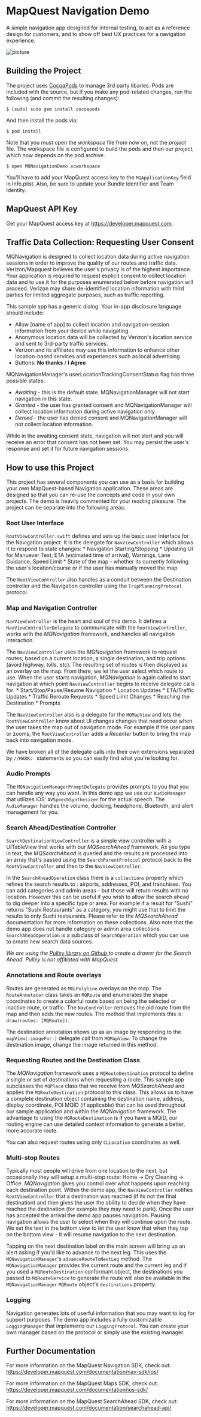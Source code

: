MapQuest Navigation Demo
========================

A simple navigation app designed for internal testing, to act as a reference design for customers, and to show off best UX practices for a navigation experience.

![picture](Screenshot/Screenshot.png)

Building the Project
-----------------------

The project uses [CocoaPods](http://cocoapods.org/) to manage 3rd party
libaries. Pods are included with the source, but if you make any pod-related
changes, run the following (and commit the resulting changes):

    $ [sudo] sudo gem install cocoapods

And then install the pods via:

    $ pod install

Note that you must open the *workspace* file from now on, not the *project*
file. The workspace file is configured to build the pods and then our project,
which now depends on the pod archive.

    $ open MQNavigationDemo.xcworkspace
    
You'll have to add your MapQuest access key to the `MQApplicationKey`
field in Info.plist. Also, be sure to update your Bundle Identifier and Team
Identity.

MapQuest API Key
---------------------------

Get your MapQuest access key at <https://developer.mapquest.com>.


Traffic Data Collection: Requesting User Consent
---------------------------

MQNavigation is designed to collect location data during active navigation sessions in order to improve the quality of our routes and traffic data. Verizon/Mapquest believes the user's privacy is of the highest importance. Your application is required to request explicit consent to collect location data and to use it for the purposes enumerated below before navigation will proceed. Verizon may share de-identified location information with third parties for limited aggregate purposes, such as traffic reporting.

This sample app has a generic dialog. Your in-app disclosure language should include:

- Allow [name of app] to collect location and navigation-session information from your device while navigating.
- Anonymous location data will be collected by Verizon's location service and sent to 3rd-party traffic services.
- Verizon and its affiliates may use this information to enhance other location-based services and experiences such as local advertising.
- Buttons: **No thanks** / **I Agree**

MQNavigationManager's userLocationTrackingConsentStatus flag has three possible states:

- *Awaiting* - this is the default state. MQNavigationManager will not start navigation in this state.
- *Granted* - the user has granted consent and MQNavigationManager will collect location information during active navigation only.
- *Denied* - the user has denied consent and MQNavigationManager will not collect location information.

While in the awaiting consent state, navigation will not start and you will receive an error that consent has not been set. You may persist the user's response and set it for future navigation sessions.

How to use this Project
---------------------------

This project has several components you can use as a basis for building your own MapQuest-based Navigation application. These areas are designed so that you can re-use the concepts and code in your own projects. The demo is heavily commented for your reading pleasure. The project can be separate into the following areas:

### Root User Interface

`RootViewController.swift` defines and sets up the basic user interface for the Navigation project. It is the delegate for `NavViewController` which allows it to respond to state changes:
        * Navigation Starting/Stopping
        * Updating UI for Manuever Text, ETA (estimated time of arrival), Warnings, Lane Guidance, Speed Limit
        * State of the map - whether its currently following the user's location/course or if the user has manually moved the map

The `RootViewController` also handles as a conduit between the Destination controller and the Navigation controller using the `TripPlanningProtocol` protocol.

### Map and Navigation Controller

`NavViewController` is the heart and soul of this demo. It defines a `NavViewControllerDelegate` to communicate with the `RootViewController`, works with the *MQNavigation* framework, and handles all navigation interaction.

The `NavViewController` uses the *MQNavigation* framework to request routes, based on a current location, a single destination, and trip options (avoid highway, tolls, etc). The resulting set of routes is then displayed as an overlay on the map. From there, we let the user select which route to use. When the user starts navigation, *MQNavigation* is again called to start navigation at which point `NavViewController` begins to receive delegate calls for:
        * Start/Stop/Pause/Resume Navigation
        * Location Updates
        * ETA/Traffic Updates
        * Traffic Reroute Requests
        * Speed Limit Changes
        * Reaching the Destination
        * Prompts

The `NavViewController` also is a delegate for the `MQMapView` and lets the `RootViewController` know about UI changes changes that need occur when the user takes the map out of navigation mode. For example if the user pans or zooms, the `RootViewController` adds a _Recenter_ button to bring the map back into navigation mode.

We have broken all of the delegate calls into their own extensions separated by `//MARK: ` statements so you can easily find what you're looking for.

### Audio Prompts

The `MQNavigationManagerPromptDelegate` provides prompts to you that you can handle any way you want. In this demo app we use our `AudioManager` that utilizes iOS' `AVSpeechSynthesizer` for the actual speech. The `AudioManager` handles the volume, ducking, headphone, Bluetooth, and alert management for you.

### Search Ahead/Destination Controller

`SearchDestinationViewController` is a simple view controller with a UITableView that works with our *MQSearchAhead* framework. As you type in text, the *MQSearchAhead* is queried and the results are processed into an array that's passed using the `SearchParentProtocol` protocol back to the `RootViewController` and then to the `NavViewController`.

In the `SearchAheadOperation` class there is a `collections` property which refines the search results to : airports, addresses, POI, and franchises. You can add categories and admin areas - but those will return results with no location. However this can be useful if you wish to allow the search ahead to dig deeper into a specific type or area. For example if a result for "Sushi" returns "Sushi Restaurants" as a category, you might use that to limit the results to only Sushi restaurants. Please refer to the *MQSearchAhead* documentation for more information on these collections. Also note that the demo app does not handle category or admin area collections. `SearchAheadOperation` is a subclass of `SearchOperation` which you can use to create new search data sources.

_We are using the [Pulley library on Github ](https://github.com/52inc/Pulley) to create a drawer for the Search Ahead. Pulley is not affiliated with MapQuest._

### Annotations and Route overlays

Routes are generated as `MGLPolyline` overlays on the map. The `RouteAnnotator` class takes an `MQRoute` and enumerates the shape coordinates to create a colorful route based on being the selected or inactive route, or traffic. The `NavController` removes the old route from the map and then adds the new routes. The method that implements this is: `draw(routes: [MQRoute])`.

The destination annotation shows up as an image by responding to the `mapView(:imageFor:)` delegate call from `MQMapView`. To change the destination image, change the image returned in this method.


### Requesting Routes and the Destination Class
The *MQNavigation* framework uses a `MQRouteDestination` protocol to define a single or set of destinations when requesting a route. This sample app subclasses the `MQPlace` class that we receive from *MQSearchAhead* and applies the `MQRouteDestination` protocol to this class. This allows us to have a complete destination object containing the destination name, address, display coordinate, POI MQID (if applicable) that can be used throughout our sample application and within the *MQNavigation* framework. The advantage to using the `MQRouteDestination` is if you have a MQID, our routing engine can use detailed context information to generate a better, more accurate route.

You can also request routes using only `CLLocation` coordinates as well.


### Multi-stop Routes

Typically most people will drive from one location to the next, but occasionally they will setup a multi-stop route: Home -> Dry Cleaning -> Office. *MQNavigation* gives you control over what happens upon reaching each destination point. Within the demo app, the `NavViewController` notifies `RootViewController` that a destination was reached (if its not the final destination) and then gives the user the ability to decide when they have reached the destination (for example they may need to park). Once the user has accepted the arrival the demo app pauses navigation. Pausing navigation allows the user to select when they will continue upon the route. We set the text in the bottom view to let the user know that when they tap on the bottom view - it will resume navigation to the next destination.

Tapping on the next destination label on the main screen will bring up an alert asking if you'd like to advance to the next leg. This uses the `MQNavigationManager`'s `advanceRouteToNextLeg` method. The `MQNavigationManager` provides the current route and the current leg and if you used a `MQRouteDestination` conformant object, the destinations you passed to `MQRouteService` to generate the route will also be available in the `MQNavigationManager` `MQRoute` object's `destinations` property.


### Logging

Navigation generates lots of userful information that you may want to log for support purposes. The demo app includes a fully customizable `LoggingManager` that implements our `LoggingProtocol`. You can create your own manager based on the protocol or simply use the existing manager.


Further Documentation
---------------------------

For more information on the MapQuest Navigation SDK, check out: <https://developer.mapquest.com/documentation/nav-sdk/ios/>

For more information on the MapQuest Maps SDK, check out: <https://developer.mapquest.com/documentation/ios-sdk/>

For more information on the MapQuest SearchAhead SDK, check out: <https://developer.mapquest.com/documentation/searchahead-api/>
